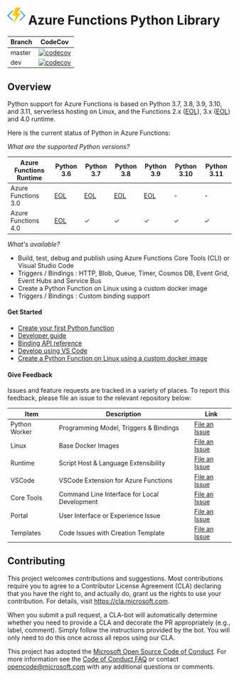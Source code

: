 # <img src="https://raw.githubusercontent.com/Azure/azure-functions-python-worker/dev/docs/Azure.Functions.svg" width = "40" alt="Functions Header Image - Lightning Logo"> Azure Functions Python Library

| Branch | CodeCov                                                                                                                                                            |
|--------|--------------------------------------------------------------------------------------------------------------------------------------------------------------------|
| master | [![codecov](https://codecov.io/gh/Azure/azure-functions-python-library/branch/master/graph/badge.svg)](https://codecov.io/gh/Azure/azure-functions-python-library) |
| dev    | [![codecov](https://codecov.io/gh/Azure/azure-functions-python-library/branch/dev/graph/badge.svg)](https://codecov.io/gh/Azure/azure-functions-python-library)    |

## Overview

Python support for Azure Functions is based on Python 3.7, 3.8, 3.9, 3.10, and 3.11, serverless hosting on Linux, and the Functions 2.x ([EOL](https://learn.microsoft.com/azure/azure-functions/functions-versions?#retired-versions)), 3.x ([EOL](https://learn.microsoft.com/azure/azure-functions/functions-versions?#retired-versions)) and 4.0 runtime.

Here is the current status of Python in Azure Functions:

_What are the supported Python versions?_

| Azure Functions Runtime | Python 3.6 | Python 3.7 | Python 3.8 | Python 3.9 | Python 3.10  | Python 3.11 |
|-------------------------|--------|-------|-------|--------|--------------|-------------|
| Azure Functions 3.0     | [EOL](https://learn.microsoft.com/azure/azure-functions/migrate-version-3-version-4)|[EOL](https://learn.microsoft.com/azure/azure-functions/migrate-version-3-version-4)|[EOL](https://learn.microsoft.com/azure/azure-functions/migrate-version-3-version-4)| [EOL](https://learn.microsoft.com/azure/azure-functions/migrate-version-3-version-4)| -       |-        |
| Azure Functions 4.0     | [EOL](https://azure.microsoft.com/en-au/updates/azure-functions-support-for-python-36-is-ending-on-30-september-2022/) | &#x2713; | &#x2713; | &#x2713; | &#x2713;    | &#x2713;  |

_What's available?_
- Build, test, debug and publish using Azure Functions Core Tools (CLI) or Visual Studio Code
- Triggers / Bindings : HTTP, Blob, Queue, Timer, Cosmos DB, Event Grid, Event Hubs and Service Bus
- Create a Python Function on Linux using a custom docker image
- Triggers / Bindings : Custom binding support

#### Get Started

- [Create your first Python function](https://docs.microsoft.com/en-us/azure/azure-functions/functions-create-first-function-python)
- [Developer guide](https://docs.microsoft.com/en-us/azure/azure-functions/functions-reference-python)
- [Binding API reference](https://docs.microsoft.com/en-us/python/api/azure-functions/azure.functions?view=azure-python)
- [Develop using VS Code](https://docs.microsoft.com/en-us/azure/azure-functions/functions-create-first-function-vs-code)
- [Create a Python Function on Linux using a custom docker image](https://docs.microsoft.com/en-us/azure/azure-functions/functions-create-function-linux-custom-image)

#### Give Feedback

Issues and feature requests are tracked in a variety of places. To report this feedback, please file an issue to the relevant repository below:

| Item          | Description                                  | Link                                                                           |
|---------------|----------------------------------------------|--------------------------------------------------------------------------------|
| Python Worker | Programming Model, Triggers & Bindings       | [File an Issue](https://github.com/Azure/azure-functions-python-worker/issues) |
| Linux         | Base Docker Images                           | [File an Issue](https://github.com/Azure/azure-functions-docker/issues)        |
| Runtime       | Script Host & Language Extensibility         | [File an Issue](https://github.com/Azure/azure-functions-host/issues)          |
| VSCode        | VSCode Extension for Azure Functions         | [File an Issue](https://github.com/microsoft/vscode-azurefunctions/issues)     |
| Core Tools    | Command Line Interface for Local Development | [File an Issue](https://github.com/Azure/azure-functions-core-tools/issues)    |
| Portal        | User Interface or Experience Issue           | [File an Issue](https://github.com/azure/azure-functions-ux/issues)            |
| Templates     | Code Issues with Creation Template           | [File an Issue](https://github.com/Azure/azure-functions-templates/issues)     |

## Contributing

This project welcomes contributions and suggestions.  Most contributions require you to agree to a
Contributor License Agreement (CLA) declaring that you have the right to, and actually do, grant us
the rights to use your contribution. For details, visit https://cla.microsoft.com.

When you submit a pull request, a CLA-bot will automatically determine whether you need to provide
a CLA and decorate the PR appropriately (e.g., label, comment). Simply follow the instructions
provided by the bot. You will only need to do this once across all repos using our CLA.

This project has adopted the [Microsoft Open Source Code of Conduct](https://opensource.microsoft.com/codeofconduct/).
For more information see the [Code of Conduct FAQ](https://opensource.microsoft.com/codeofconduct/faq/) or
contact [opencode@microsoft.com](mailto:opencode@microsoft.com) with any additional questions or comments.
